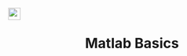 <a href="https://in.mathworks.com/help/matlab/"><img src="https://img.shields.io/badge/Matlab-Documentation%20%F0%9F%94%97-purple" height="25" align="left"></a>
<br>
<div align="center">
<h1> Matlab Basics </h1>
</div>
